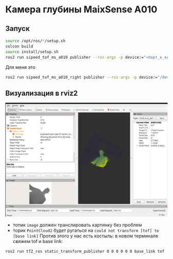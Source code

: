 # Камера глубины MaixSense A010

## Запуск
```bash
source /opt/ros/*/setup.sh
colcon build
source install/setup.sh
ros2 run sipeed_tof_ms_a010 publisher --ros-args -p device:="<порт_к_которому_подключена_камера>"
```
Для меня это
```bash
ros2 run sipeed_tof_ms_a010_right publisher --ros-args -p device:="/dev/ttyUSB1"
```
## Визуализация в rviz2
![картинка](img/Screenshot%20from%202025-02-14%2018-04-56.png)

 - топик ```image``` должен транслировать картинку без проблем
 - торик ```PointCloud2``` будет ругаться на ```could not transform [tof] to [base link]``` Против этого у нас есть костыль: в новом терминале свяжем tof и base link:

 ```bash
 ros2 run tf2_ros static_transform_publisher 0 0 0 0 0 0 base_link tof
```
